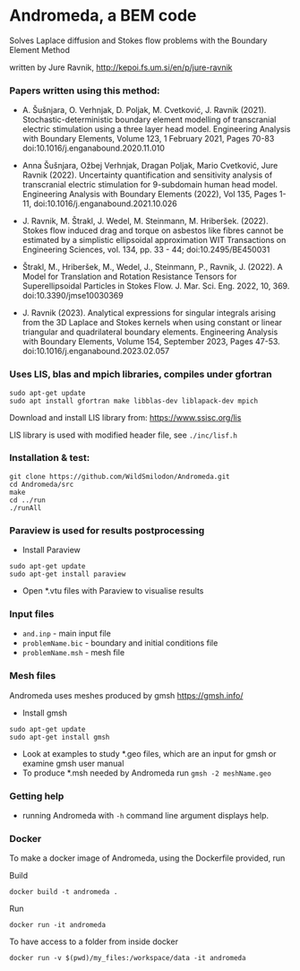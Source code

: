 # Andromeda, a BEM code

Solves Laplace diffusion and Stokes flow problems with the Boundary Element Method

written by Jure Ravnik, http://kepoi.fs.um.si/en/p/jure-ravnik 


### Papers written using this method:

* A. Šušnjara, O. Verhnjak, D. Poljak, M. Cvetković, J. Ravnik (2021). Stochastic-deterministic boundary element modelling of transcranial electric stimulation using a three layer head model. Engineering Analysis with Boundary Elements, Volume 123, 1 February 2021, Pages 70-83 
doi:10.1016/j.enganabound.2020.11.010

* Anna Šušnjara, Ožbej Verhnjak, Dragan Poljak, Mario Cvetković, Jure Ravnik (2022). Uncertainty quantification and sensitivity analysis of transcranial electric stimulation for 9-subdomain human head model. Engineering Analysis with Boundary Elements (2022), Vol 135, Pages 1-11, doi:10.1016/j.enganabound.2021.10.026

* J. Ravnik, M. Štrakl, J. Wedel, M. Steinmann, M. Hriberšek. (2022). Stokes flow induced drag and torque on asbestos like fibres cannot be estimated by a simplistic ellipsoidal approximation WIT Transactions on Engineering Sciences, vol. 134, pp. 33 - 44; doi:10.2495/BE450031

* Štrakl, M., Hriberšek, M., Wedel, J., Steinmann, P., Ravnik, J. (2022). A Model for Translation and Rotation Resistance Tensors for Superellipsoidal Particles in Stokes Flow. J. Mar. Sci. Eng. 2022, 10, 369. doi:10.3390/jmse10030369

* J. Ravnik (2023). Analytical expressions for singular integrals arising from the 3D Laplace and Stokes kernels when using constant or linear triangular and quadrilateral boundary elements. Engineering Analysis with Boundary Elements, Volume 154, September 2023, Pages 47-53. doi:10.1016/j.enganabound.2023.02.057

### Uses LIS, blas and mpich libraries, compiles under gfortran

```
sudo apt-get update
sudo apt install gfortran make libblas-dev liblapack-dev mpich
```

Download and install LIS library from: https://www.ssisc.org/lis

LIS library is used with modified header file, see ```./inc/lisf.h```


### Installation & test:

```
git clone https://github.com/WildSmilodon/Andromeda.git
cd Andromeda/src
make
cd ../run
./runAll
```


### Paraview is used for results postprocessing

* Install Paraview

```
sudo apt-get update
sudo apt-get install paraview
```

* Open *.vtu files with Paraview to visualise results


### Input files

* ```and.inp``` - main input file
* ```problemName.bic``` - boundary and initial conditions file
* ```problemName.msh``` - mesh file 

### Mesh files

Andromeda uses meshes produced by gmsh https://gmsh.info/

* Install gmsh

```
sudo apt-get update
sudo apt-get install gmsh
```

* Look at examples to study *.geo files, which are an input for gmsh or examine gmsh user manual
* To produce *.msh needed by Andromeda run ```gmsh -2 meshName.geo```

### Getting help

* running Andromeda with ```-h``` command line argument displays help.

### Docker

To make a docker image of Andromeda, using the Dockerfile provided, run

Build

```docker build -t andromeda .```

Run

```docker run -it andromeda```

To have access to a folder from inside docker

```docker run -v $(pwd)/my_files:/workspace/data -it andromeda```

